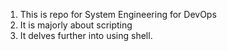 1. This is repo for System Engineering for DevOps
2. It is majorly about scripting
3. It delves further into using shell.
